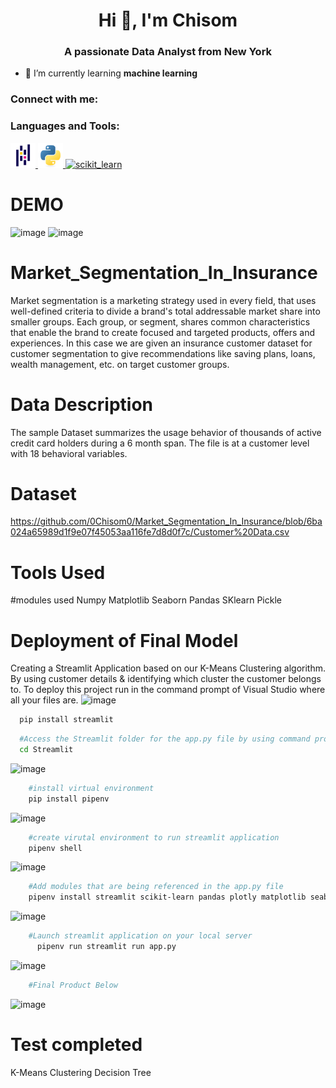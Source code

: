 <h1 align="center">Hi 👋, I'm Chisom</h1>
<h3 align="center">A passionate Data Analyst from New York</h3>

- 🌱 I’m currently learning **machine learning**

<h3 align="left">Connect with me:</h3>
<p align="left">
</p>

<h3 align="left">Languages and Tools:</h3>
<p align="left"> <a href="https://pandas.pydata.org/" target="_blank" rel="noreferrer"> <img src="https://raw.githubusercontent.com/devicons/devicon/2ae2a900d2f041da66e950e4d48052658d850630/icons/pandas/pandas-original.svg" alt="pandas" width="40" height="40"/> </a> <a href="https://www.python.org" target="_blank" rel="noreferrer"> <img src="https://raw.githubusercontent.com/devicons/devicon/master/icons/python/python-original.svg" alt="python" width="40" height="40"/> </a> <a href="https://scikit-learn.org/" target="_blank" rel="noreferrer"> <img src="https://upload.wikimedia.org/wikipedia/commons/0/05/Scikit_learn_logo_small.svg" alt="scikit_learn" width="40" height="40"/> </a> </p>

# DEMO
![image](https://github.com/0Chisom0/Market_Segmentation_In_Insurance/assets/122185866/2e0deece-d0ab-439e-a325-767cb75fc9fd) ![image](https://github.com/0Chisom0/Market_Segmentation_In_Insurance/assets/122185866/4ea4ff6f-8e4b-4e76-a71d-b78d6cf686d3) 





# Market_Segmentation_In_Insurance
Market segmentation is a marketing strategy used in every field, that uses well-defined criteria to divide a brand's total addressable market share into smaller groups. Each group, or segment, shares common characteristics that enable the brand to create focused and targeted products, offers and experiences. In this case we are given an insurance customer dataset for customer segmentation to give recommendations like saving plans, loans, wealth management, etc. on target customer groups.


# Data Description
The sample Dataset summarizes the usage behavior of thousands of active credit card holders during a 6 month span. The file is at a customer level with 18 behavioral variables.


# Dataset
https://github.com/0Chisom0/Market_Segmentation_In_Insurance/blob/6ba024a65989d1f9e07f45053aa116fe7d8d0f7c/Customer%20Data.csv

# Tools Used
#modules used 
Numpy
Matplotlib
Seaborn
Pandas
SKlearn
Pickle

# Deployment of Final Model
Creating a Streamlit Application based on our K-Means Clustering algorithm. By using customer details & identifying which cluster the customer belongs to. To deploy this project run in the command prompt of Visual Studio where all your files are.
![image](https://github.com/0Chisom0/Market_Segmentation_In_Insurance/assets/122185866/907d6949-92c1-4162-b0e2-38dcf8b81ade)


```bash
  pip install streamlit
```
```bash
  #Access the Streamlit folder for the app.py file by using command prompt instructions
  cd Streamlit
```

  ![image](https://github.com/0Chisom0/Market_Segmentation_In_Insurance/assets/122185866/5d685c68-21b3-4963-a031-d77ee0bd3fc9)
  
```bash
    #install virtual environment
    pip install pipenv
```

![image](https://github.com/0Chisom0/Market_Segmentation_In_Insurance/assets/122185866/ca355a45-3084-49bc-a9de-94394dd3551a)


```bash
    #create virutal environment to run streamlit application
    pipenv shell
```

![image](https://github.com/0Chisom0/Market_Segmentation_In_Insurance/assets/122185866/381c6e71-e044-4d4a-b460-59de8fba7a9b) 

```bash
    #Add modules that are being referenced in the app.py file
    pipenv install streamlit scikit-learn pandas plotly matplotlib seaborn pickle
```
![image](https://github.com/0Chisom0/Market_Segmentation_In_Insurance/assets/122185866/cfc5f1eb-100b-4c02-b76c-7c0e682e4b94)


```bash
    #Launch streamlit application on your local server
      pipenv run streamlit run app.py     
```
![image](https://github.com/0Chisom0/Market_Segmentation_In_Insurance/assets/122185866/1075debe-effa-4d01-a65a-3c107f38e7a8)

```bash
    #Final Product Below
```
![image](https://github.com/0Chisom0/Market_Segmentation_In_Insurance/assets/122185866/2e0deece-d0ab-439e-a325-767cb75fc9fd) 

# Test completed
K-Means Clustering
Decision Tree


